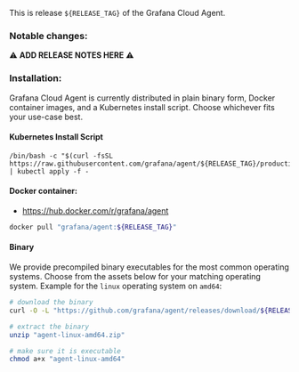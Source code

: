 This is release `${RELEASE_TAG}` of the Grafana Cloud Agent.

### Notable changes:
:warning: **ADD RELEASE NOTES HERE** :warning:


### Installation:
Grafana Cloud Agent is currently distributed in plain binary form, Docker
container images, and a Kubernetes install script. Choose whichever fits your
use-case best.

#### Kubernetes Install Script

```
/bin/bash -c "$(curl -fsSL https://raw.githubusercontent.com/grafana/agent/${RELEASE_TAG}/production/kubernetes/install.sh)" | kubectl apply -f -
```

#### Docker container:

* https://hub.docker.com/r/grafana/agent

```bash
docker pull "grafana/agent:${RELEASE_TAG}"
```

#### Binary

We provide precompiled binary executables for the most common operating systems.
Choose from the assets below for your matching operating system. Example for the
`linux` operating system on `amd64`:

```bash
# download the binary
curl -O -L "https://github.com/grafana/agent/releases/download/${RELEASE_TAG}/agent-linux-amd64.zip"

# extract the binary
unzip "agent-linux-amd64.zip"

# make sure it is executable
chmod a+x "agent-linux-amd64"
```

